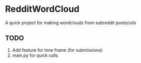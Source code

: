 # RedditWordCloud

A quick project for making wordclouds from subreddit posts/urls

## TODO
1. Add feature for time frame (for submissions)
2. main.py for quick calls
